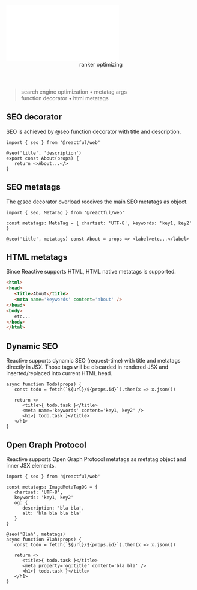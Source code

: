 <script src='./index.js'></script>
<style>@import url(./index.css);</style>

<article>
<embed type='text/html' src='./header.html' />
<header>ranker optimizing</header>

> search engine optimization • metatag args<br/>function decorator • html metatags

## SEO decorator

SEO is achieved by @seo function decorator with title and description.

```tsx
import { seo } from '@reactful/web'

@seo('title', 'description')
export const About(props) {
   return <>About...</>
}
```

## SEO metatags

The @seo decorator overload receives the main SEO metatags as object.

```tsx
import { seo, MetaTag } from '@reactful/web'

const metatags: MetaTag = { chartset: 'UTF-8', keywords: 'key1, key2' }

@seo('title', metatags) const About = props => <label>etc...</label> 
```

## HTML metatags

Since Reactive supports HTML, HTML native metatags is supported.

```html
<html>
<head>
   <title>About</title>
   <meta name='keywords' content='about' />
</head>   
<body>
   etc...
</body>   
</html>
```

## Dynamic SEO

Reactive supports dynamic SEO (request-time) with title and metatags directly in JSX. Those tags will be discarded in rendered JSX and inserted/replaced into current HTML head.

```tsx
async function Todo(props) {
   const todo = fetch(`${url}/${props.id}`).then(x => x.json())

   return <>
      <title>{ todo.task }</title>
      <meta name='keywords' content='key1, key2' />
      <h1>{ todo.task }</title>      
   </h1>
}
```

## Open Graph Protocol

Reactive supports Open Graph Protocol metatags as metatag object and inner JSX elements.

```tsx
import { seo } from '@reactful/web'

const metatags: ImageMetaTagOG = { 
   chartset: 'UTF-8', 
   keywords: 'key1, key2' 
   og: {
      description: 'bla bla',
      alt: 'bla bla bla bla'
   }
}

@seo('Blah', metatags)
async function Blah(props) {
   const todo = fetch(`${url}/${props.id}`).then(x => x.json())

   return <>
      <title>{ todo.task }</title>
      <meta property='og:title' content='bla bla' />
      <h1>{ todo.task }</title>      
   </h1>
}
```

<br/>
